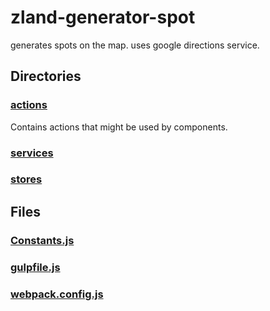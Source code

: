 # zland-generator-spot

generates spots on the map. uses google directions service.
<!-- start generated readme -->

## Directories  

### [actions](actions)  
Contains actions that might be used by components.

### [services](services)  


### [stores](stores)  


## Files  

### [Constants.js](Constants.js.md)  


### [gulpfile.js](gulpfile.js.md)  


### [webpack.config.js](webpack.config.js.md)  


<!-- end generated readme -->